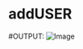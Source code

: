 # addUSER
#OUTPUT:
![Image](https://github.com/user-attachments/assets/489f5c35-a870-49ec-9400-d81f7c87edb2)
